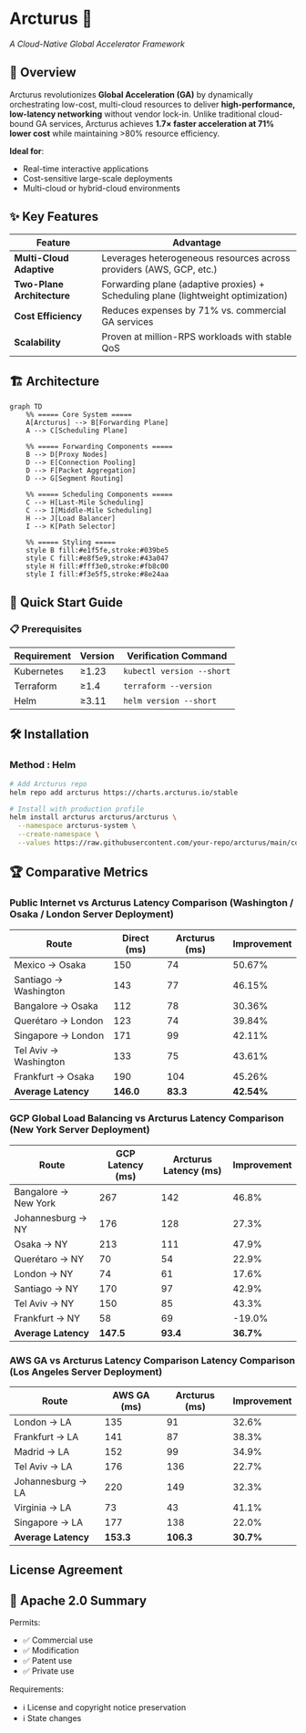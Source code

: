 

# Arcturus 🌌  
*A Cloud-Native Global Accelerator Framework*



## 📌 Overview  
Arcturus revolutionizes **Global Acceleration (GA)** by dynamically orchestrating low-cost, multi-cloud resources to deliver **high-performance, low-latency networking** without vendor lock-in. Unlike traditional cloud-bound GA services, Arcturus achieves **1.7× faster acceleration at 71% lower cost** while maintaining >80% resource efficiency.  

**Ideal for**:  
- Real-time interactive applications  
- Cost-sensitive large-scale deployments  
- Multi-cloud or hybrid-cloud environments  

## ✨ Key Features  
| **Feature**               | **Advantage**                                                                 |
|---------------------------|-------------------------------------------------------------------------------|
| **Multi-Cloud Adaptive**  | Leverages heterogeneous resources across providers (AWS, GCP, etc.)    |
| **Two-Plane Architecture**| Forwarding plane (adaptive proxies) + Scheduling plane (lightweight optimization) |
| **Cost Efficiency**       | Reduces expenses by 71% vs. commercial GA services                            |
| **Scalability**          | Proven at million-RPS workloads with stable QoS                              |

## 🏗️ Architecture  
```mermaid
graph TD
    %% ===== Core System =====
    A[Arcturus] --> B[Forwarding Plane]
    A --> C[Scheduling Plane]
    
    %% ===== Forwarding Components =====
    B --> D[Proxy Nodes]
    D --> E[Connection Pooling]
    D --> F[Packet Aggregation]
    D --> G[Segment Routing]
    
    %% ===== Scheduling Components =====
    C --> H[Last-Mile Scheduling]
    C --> I[Middle-Mile Scheduling]
    H --> J[Load Balancer]
    I --> K[Path Selector]
    
    %% ===== Styling =====
    style B fill:#e1f5fe,stroke:#039be5
    style C fill:#e8f5e9,stroke:#43a047
    style H fill:#fff3e0,stroke:#fb8c00
    style I fill:#f3e5f5,stroke:#8e24aa
```


## 🚀 Quick Start Guide

### 📋 Prerequisites
| Requirement       | Version  | Verification Command       |
|-------------------|----------|----------------------------|
| Kubernetes        | ≥1.23    | `kubectl version --short`  |
| Terraform         | ≥1.4     | `terraform --version`       |
| Helm              | ≥3.11    | `helm version --short`      |

## 🛠️ Installation
### Method : Helm 
```bash
# Add Arcturus repo
helm repo add arcturus https://charts.arcturus.io/stable

# Install with production profile
helm install arcturus arcturus/arcturus \
  --namespace arcturus-system \
  --create-namespace \
  --values https://raw.githubusercontent.com/your-repo/arcturus/main/config/production.yaml
```

## 🏆 Comparative Metrics
### Public Internet vs Arcturus Latency Comparison (Washington / Osaka / London Server Deployment)

| Route                      | Direct (ms) | Arcturus (ms) | Improvement |
|----------------------------|-------------|---------------|-------------|
| Mexico → Osaka             | 150         | 74            | 50.67%     |
| Santiago → Washington      | 143         | 77            | 46.15%     |
| Bangalore → Osaka         | 112         | 78            | 30.36%     |
| Querétaro → London        | 123         | 74            | 39.84%     |
| Singapore → London        | 171         | 99            | 42.11%     |
| Tel Aviv → Washington     | 133         | 75            | 43.61%     |
| Frankfurt → Osaka         | 190         | 104           | 45.26%     |
| **Average Latency**          | **146.0**   | **83.3**      | **42.54%** |
### GCP Global Load Balancing vs Arcturus Latency Comparison (New York Server Deployment)

| Route                  | GCP Latency (ms) | Arcturus Latency (ms) | Improvement |
|------------------------|------------------|-----------------------|-------------|
| Bangalore → New York   | 267              | 142                   | 46.8%     |
| Johannesburg → NY     | 176              | 128                   | 27.3%     |
| Osaka → NY            | 213              | 111                   | 47.9%     |
| Querétaro → NY        | 70               | 54                    | 22.9%     |
| London → NY           | 74               | 61                    | 17.6%     |
| Santiago → NY         | 170              | 97                    | 42.9%     |
| Tel Aviv → NY         | 150              | 85                    | 43.3%     |
| Frankfurt → NY        | 58               | 69                    | -19.0%    |
| **Average Latency**    | **147.5**        | **93.4**             | **36.7%** |

### AWS GA vs Arcturus Latency Comparison Latency Comparison (Los Angeles Server Deployment)

| Route               | AWS GA (ms) | Arcturus (ms) | Improvement |
|---------------------|-------------|---------------|-------------|
| London → LA         | 135         | 91            | 32.6%      |
| Frankfurt → LA      | 141         | 87            | 38.3%      |
| Madrid → LA         | 152         | 99            | 34.9%      |
| Tel Aviv → LA       | 176         | 136           | 22.7%      |
| Johannesburg → LA   | 220         | 149           | 32.3%      |
| Virginia → LA       | 73          | 43            | 41.1%      |
| Singapore → LA      | 177         | 138           | 22.0%      |
| **Average Latency** | **153.3**   | **106.3**     | **30.7%** |


## License Agreement

## 📑 Apache 2.0 Summary
Permits:
- ✅ Commercial use  
- ✅ Modification  
- ✅ Patent use  
- ✅ Private use  

Requirements:
- ℹ️ License and copyright notice preservation  
- ℹ️ State changes  

